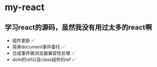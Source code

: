 # my-react
## 学习react的源码，虽然我没有用过太多的react啊

* 组件更新 ✅
* 简单document事件委托 ✅
* 合成事件做浏览器兼容性处理 ✅
* dom的ref以及class组件的ref ✅


